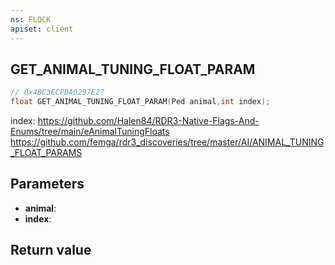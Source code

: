 ```yaml
---
ns: FLOCK
apiset: client
---
```

## GET_ANIMAL_TUNING_FLOAT_PARAM

```c
// 0x4BC3ECFDA0297E27
float GET_ANIMAL_TUNING_FLOAT_PARAM(Ped animal,int index);
```

index: https://github.com/Halen84/RDR3-Native-Flags-And-Enums/tree/main/eAnimalTuningFloats
https://github.com/femga/rdr3_discoveries/tree/master/AI/ANIMAL_TUNING_FLOAT_PARAMS

## Parameters
* **animal**:
* **index**:

## Return value

